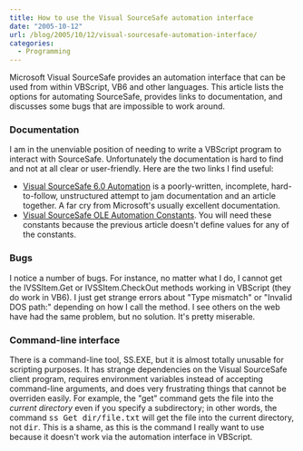 ```yaml
---
title: How to use the Visual SourceSafe automation interface
date: "2005-10-12"
url: /blog/2005/10/12/visual-sourcesafe-automation-interface/
categories:
  - Programming
---
```

Microsoft Visual SourceSafe provides an automation interface that can be used from within VBScript, VB6 and other languages. This article lists the options for automating SourceSafe, provides links to documentation, and discusses some bugs that are impossible to work around.

### Documentation

I am in the unenviable position of needing to write a VBScript program to interact with SourceSafe. Unfortunately the documentation is hard to find and not at all clear or user-friendly. Here are the two links I find useful:

*   [Visual SourceSafe 6.0 Automation](http://msdn.microsoft.com/library/en-us/dnvss/html/vssauto.asp) is a poorly-written, incomplete, hard-to-follow, unstructured attempt to jam documentation and an article together. A far cry from Microsoft's usually excellent documentation.
*   [Visual SourceSafe OLE Automation Constants](http://web.archive.org/web/20041122082635/http://msdn.microsoft.com/vstudio/previous/ssafe/using/articles/oleauto/). You will need these constants because the previous article doesn't define values for any of the constants.

### Bugs

I notice a number of bugs. For instance, no matter what I do, I cannot get the IVSSItem.Get or IVSSItem.CheckOut methods working in VBScript (they do work in VB6). I just get strange errors about "Type mismatch" or "Invalid DOS path:" depending on how I call the method. I see others on the web have had the same problem, but no solution. It's pretty miserable.

### Command-line interface

There is a command-line tool, SS.EXE, but it is almost totally unusable for scripting purposes. It has strange dependencies on the Visual SourceSafe client program, requires environment variables instead of accepting command-line arguments, and does very frustrating things that cannot be overriden easily. For example, the "get" command gets the file into the *current directory* even if you specify a subdirectory; in other words, the command <kbd>ss Get dir/file.txt</kbd> will get the file into the current directory, not <tt>dir</tt>. This is a shame, as this is the command I really want to use because it doesn't work via the automation interface in VBScript.


